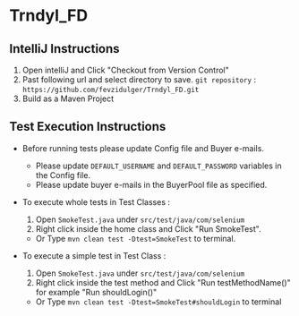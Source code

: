 Trndyl_FD
==============================================================

IntelliJ Instructions
--------------------

1. Open intelliJ and Click "Checkout from Version Control"
2. Past following url and select directory to save.
    ```git repository``` : ```https://github.com/fevzidulger/Trndyl_FD.git```
3. Build as a Maven Project

Test Execution Instructions
--------------------

* Before running tests please update Config file and Buyer e-mails. 

    * Please update `DEFAULT_USERNAME` and `DEFAULT_PASSWORD` variables in the Config file.
    * Please update buyer e-mails in the BuyerPool file as specified.


* To execute whole tests in Test Classes :
    1. Open `SmokeTest.java` under `src/test/java/com/selenium`
    2. Right click inside the home class and Click "Run SmokeTest".
   
    * Or Type `mvn clean test -Dtest=SmokeTest`  to terminal. 
    
* To execute a simple test in Test Class :
    1. Open `SmokeTest.java` under `src/test/java/com/selenium`
    2. Right click inside the test method and Click "Run testMethodName()" for example "Run shouldLogin()"
    
    * Or Type ```mvn clean test -Dtest=SmokeTest#shouldLogin``` to terminal

